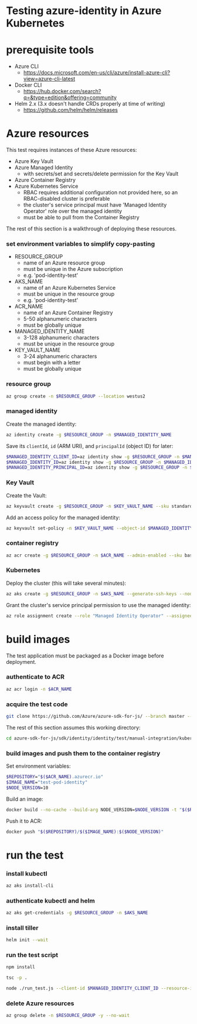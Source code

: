 # Testing azure-identity in Azure Kubernetes

# prerequisite tools
- Azure CLI
  - https://docs.microsoft.com/en-us/cli/azure/install-azure-cli?view=azure-cli-latest
- Docker CLI
  - https://hub.docker.com/search?q=&type=edition&offering=community
- Helm 2.x (3.x doesn't handle CRDs properly at time of writing)
  - https://github.com/helm/helm/releases


# Azure resources
This test requires instances of these Azure resources:
- Azure Key Vault
- Azure Managed Identity
  - with secrets/set and secrets/delete permission for the Key Vault
- Azure Container Registry
- Azure Kubernetes Service
  - RBAC requires additional configuration not provided here, so an RBAC-disabled cluster is preferable
  - the cluster's service principal must have 'Managed Identity Operator' role over the managed identity
  - must be able to pull from the Container Registry

The rest of this section is a walkthrough of deploying these resources.

### set environment variables to simplify copy-pasting
- RESOURCE_GROUP
  - name of an Azure resource group
  - must be unique in the Azure subscription
  - e.g. 'pod-identity-test'
- AKS_NAME
  - name of an Azure Kubernetes Service
  - must be unique in the resource group
  - e.g. 'pod-identity-test'
- ACR_NAME
  - name of an Azure Container Registry
  - 5-50 alphanumeric characters
  - must be globally unique
- MANAGED_IDENTITY_NAME
  - 3-128 alphanumeric characters
  - must be unique in the resource group
- KEY_VAULT_NAME
  - 3-24 alphanumeric characters
  - must begin with a letter
  - must be globally unique

### resource group
```sh
az group create -n $RESOURCE_GROUP --location westus2
```

### managed identity
Create the managed identity:
```sh
az identity create -g $RESOURCE_GROUP -n $MANAGED_IDENTITY_NAME
```

Save its `clientId`, `id` (ARM URI), and `principalId` (object ID) for later:
```sh
$MANAGED_IDENTITY_CLIENT_ID=az identity show -g $RESOURCE_GROUP -n $MANAGED_IDENTITY_NAME --query clientId -o tsv
$MANAGED_IDENTITY_ID=az identity show -g $RESOURCE_GROUP -n $MANAGED_IDENTITY_NAME --query id -o tsv
$MANAGED_IDENTITY_PRINCIPAL_ID=az identity show -g $RESOURCE_GROUP -n $MANAGED_IDENTITY_NAME --query principalId -o tsv
```

### Key Vault
Create the Vault:
```sh
az keyvault create -g $RESOURCE_GROUP -n $KEY_VAULT_NAME --sku standard
```

Add an access policy for the managed identity:
```sh
az keyvault set-policy -n $KEY_VAULT_NAME --object-id $MANAGED_IDENTITY_PRINCIPAL_ID --secret-permissions set delete
```

### container registry
```sh
az acr create -g $RESOURCE_GROUP -n $ACR_NAME --admin-enabled --sku basic
```

### Kubernetes
Deploy the cluster (this will take several minutes):
```sh
az aks create -g $RESOURCE_GROUP -n $AKS_NAME --generate-ssh-keys --node-count 1 --disable-rbac --attach-acr $ACR_NAME
```

Grant the cluster's service principal permission to use the managed identity:
```sh
az role assignment create --role "Managed Identity Operator" --assignee $(az aks show -g $RESOURCE_GROUP -n $AKS_NAME --query servicePrincipalProfile.clientId -o tsv) --scope $MANAGED_IDENTITY_ID
```


# build images
The test application must be packaged as a Docker image before deployment.

### authenticate to ACR
```sh
az acr login -n $ACR_NAME
```

### acquire the test code
```sh
git clone https://github.com/Azure/azure-sdk-for-js/ --branch master --single-branch --depth 1
```

The rest of this section assumes this working directory:
```sh
cd azure-sdk-for-js/sdk/identity/identity/test/manual-integration/kubernetes
```

### build images and push them to the container registry
Set environment variables:
```sh
$REPOSITORY="$($ACR_NAME).azurecr.io"
$IMAGE_NAME="test-pod-identity"
$NODE_VERSION=10
```

Build an image:
```sh
docker build --no-cache --build-arg NODE_VERSION=$NODE_VERSION -t "$($REPOSITORY)/$($IMAGE_NAME):$($NODE_VERSION)" .
```

Push it to ACR:
```sh
docker push "$($REPOSITORY)/$($IMAGE_NAME):$($NODE_VERSION)"
```

# run the test

### install kubectl
```sh
az aks install-cli
```

### authenticate kubectl and helm
```sh
az aks get-credentials -g $RESOURCE_GROUP -n $AKS_NAME
```

### install tiller
```sh
helm init --wait
```

### run the test script
```sh
npm install
```

```sh
tsc -p .
```

```sh
node ./run_test.js --client-id $MANAGED_IDENTITY_CLIENT_ID --resource-id $MANAGED_IDENTITY_ID --vault-url "https://$($KEY_VAULT_NAME).vault.azure.net" --repository $REPOSITORY --image-name $IMAGE_NAME --image-tag $NODE_VERSION
```

### delete Azure resources
```sh
az group delete -n $RESOURCE_GROUP -y --no-wait
```